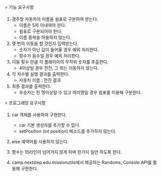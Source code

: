 ⭐️ 기능 요구사항

1. 경주할 자동차의 이름을 쉼표로 구분하여 받는다. 
   - 이름은 5자 이내여야 한다. 
   - 쉼표로 구분되어야 한다. 
   - 이름 중복을 허용하지 않는다. 
2. 몇 번의 이동을 할 것인지 입력받는다. 
   - 숫자가 아닌 값이 들어올 경우 예외 처리한다.
   - 횟수가 음수일 경우 예외 처리한다. 
3. 이동 횟수 만큼 각 플레이어의 무작위 숫자를 추출한다. 
   - 4이상일 경우 전진, 그 외는 이동하지 않는다. 
4. 각 차수별 실행 결과를 출력한다.
   - 자동차 이름 : 전진 결과
5. 최종 결과를 출력한다. 
   - 우승자는 한 명이상일 수 있고 여러명일 경우 쉼표를 이용해 구분한다. 


⭐️ 프로그래밍 요구사항
1. car 객체를 사용하여 구현한다.
   - car 기본 생성자를 추가할 수 없다. 
   - setPosition (int position) 메소드를 추가하지 않는다.

2. else 예약어를 사용하지 않는다. 
3. 함수는 15라인이 넘어가지 않게 하며 한가지 일만 하도록 한다. 
4. camp.nextstep.edu.missionutils에서 제공하는 Randoms, Console API를 활용해 구현한다.